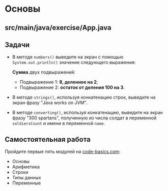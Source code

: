 
# Основы

## src/main/java/exercise/App.java

## Задачи

* В методе `numbers()` выведите на экран с помощью `System.out.println()` значение следующего выражения:

  **Сумма** двух подвыражений:

  * Подвыражение 1: **8, деленное на 2**;
  * Подвыражение 2: **остаток от деления 100 на 3**.

* В методе `strings()`, используя конкатенацию строк, выведите на экран фразу "Java works on JVM".

* В методе `converting()`, используя конкатенацию, выведите на экран фразу "300 spartans", полученную из числа солдат в переменной `soldiersCount` и имени в переменной `name`.

## Самостоятельная работа

Пройдите первые пять модулей на [code-basics.com](https://ru.code-basics.com/languages/java):

* Основы
* Арифметика
* Строки
* Типы данных
* Переменные
